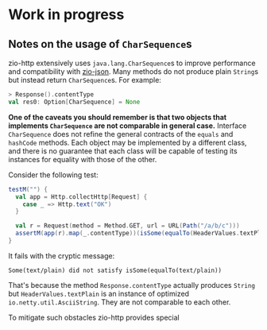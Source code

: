 # Work in progress

## Notes on the usage of `CharSequence`s

zio-http extensively uses `java.lang.CharSequence`s to improve performance and compatibility with [zio-json](https://zio.github.io/zio-json/). Many methods do not produce plain `String`s but instead return `CharSequence`s. For example:

```scala
> Response().contentType
val res0: Option[CharSequence] = None
```

**One of the caveats you should remember is that two objects that implements `CharSequence` are not comparable in general case.** Interface `CharSequence` does not refine the general contracts of the `equals` and `hashCode` methods. Each object may be implemented by a different class, and there is no guarantee that each class will be capable of testing its instances for equality with those of the other.

Consider the following test:

```scala
testM("") {
  val app = Http.collectHttp[Request] {
    case _ => Http.text("OK")
  }

  val r = Request(method = Method.GET, url = URL(Path("/a/b/c")))
  assertM(app(r).map(_.contentType))(isSome(equalTo(HeaderValues.textPlain)))
}
```

It fails with the cryptic message:

```
Some(text/plain) did not satisfy isSome(equalTo(text/plain))
```

That's because the method `Response.contentType` actually produces `String` but `HeaderValues.textPlain` is an instance of optimized `io.netty.util.AsciiString`. They are not comparable to each other.

To mitigate such obstacles zio-http provides special 
